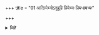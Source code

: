 +++
title = "01 आदित्येभ्योऽनुब्रूहि प्रियेभ्यः प्रियधामभ्यः"

+++

<details><summary>थिते</summary>

आदित्येभ्योऽनुब्रूहि प्रियेभ्यः प्रियधामभ्यः प्रियव्रतेभ्यो महस्वसरस्य पतिभ्य उरोरन्तरिक्षस्याध्यक्षेभ्य आदित्येभ्यः प्रेष्य प्रियेभ्यः प्रियधामभ्यः प्रियव्रतेभ्यो महस्वसरस्य पतिभ्य उरोरन्तरिक्षस्याध्यक्षेभ्य इति सम्प्रैषौ । आदित्येभ्योऽनुब्रूह्यादित्येभ्यः प्रेष्येति वा १
</details>
